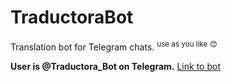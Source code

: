 # TraductoraBot
 Translation bot for Telegram chats. <sup>use as you like 😊</sup>

 <b>User is @Traductora_Bot on Telegram.</b>
 <a href=https://t.me/Traductora_Bot>Link to bot</a>
